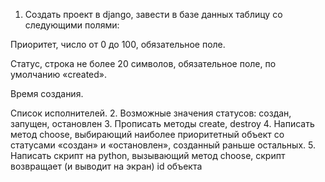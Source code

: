 1. Создать проект в django, завести в базе данных таблицу со следующими полями:

Приоритет, число от 0 до 100, обязательное поле.

Статус, строка не более 20 символов, обязательное поле, по умолчанию «created».

Время создания.

Список исполнителей.
2. Возможные значения статусов: создан, запущен, остановлен
3. Прописать методы create, destroy
4. Написать метод choose, выбирающий наиболее приоритетный объект со статусами «создан» и «остановлен», созданный раньше остальных.
5. Написать скрипт на python, вызывающий метод choose, скрипт возвращает (и выводит на экран) id объекта